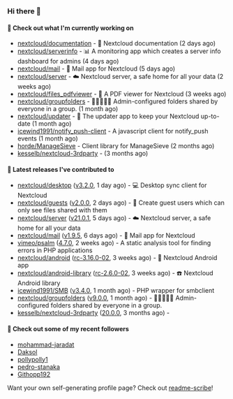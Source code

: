 ### Hi there 👋

#### 👷 Check out what I'm currently working on

- [nextcloud/documentation](https://github.com/nextcloud/documentation) - 📘 Nextcloud documentation (2 days ago)
- [nextcloud/serverinfo](https://github.com/nextcloud/serverinfo) - 📊 A monitoring app which creates a server info dashboard for admins (4 days ago)
- [nextcloud/mail](https://github.com/nextcloud/mail) - 💌 Mail app for Nextcloud (5 days ago)
- [nextcloud/server](https://github.com/nextcloud/server) - ☁️ Nextcloud server, a safe home for all your data (2 weeks ago)
- [nextcloud/files_pdfviewer](https://github.com/nextcloud/files_pdfviewer) - :book: A PDF viewer for Nextcloud (3 weeks ago)
- [nextcloud/groupfolders](https://github.com/nextcloud/groupfolders) - 📁👩‍👩‍👧‍👦 Admin-configured folders shared by everyone in a group. (1 month ago)
- [nextcloud/updater](https://github.com/nextcloud/updater) - :arrows_counterclockwise: The updater app to keep your Nextcloud up-to-date (1 month ago)
- [icewind1991/notify_push-client](https://github.com/icewind1991/notify_push-client) - A javascript client for notify_push events (1 month ago)
- [horde/ManageSieve](https://github.com/horde/ManageSieve) - Client library for ManageSieve (2 months ago)
- [kesselb/nextcloud-3rdparty](https://github.com/kesselb/nextcloud-3rdparty) -  (3 months ago)

#### 🔭 Latest releases I've contributed to

- [nextcloud/desktop](https://github.com/nextcloud/desktop) ([v3.2.0](https://github.com/nextcloud/desktop/releases/tag/v3.2.0), 1 day ago) - 💻 Desktop sync client for Nextcloud
- [nextcloud/guests](https://github.com/nextcloud/guests) ([v2.0.0](https://github.com/nextcloud/guests/releases/tag/v2.0.0), 2 days ago) - 🙈 Create guest users which can only see files shared with them
- [nextcloud/server](https://github.com/nextcloud/server) ([v21.0.1](https://github.com/nextcloud/server/releases/tag/v21.0.1), 5 days ago) - ☁️ Nextcloud server, a safe home for all your data
- [nextcloud/mail](https://github.com/nextcloud/mail) ([v1.9.5](https://github.com/nextcloud/mail/releases/tag/v1.9.5), 6 days ago) - 💌 Mail app for Nextcloud
- [vimeo/psalm](https://github.com/vimeo/psalm) ([4.7.0](https://github.com/vimeo/psalm/releases/tag/4.7.0), 2 weeks ago) - A static analysis tool for finding errors in PHP applications
- [nextcloud/android](https://github.com/nextcloud/android) ([rc-3.16.0-02](https://github.com/nextcloud/android/releases/tag/rc-3.16.0-02), 3 weeks ago) - 📱 Nextcloud Android app
- [nextcloud/android-library](https://github.com/nextcloud/android-library) ([rc-2.6.0-02](https://github.com/nextcloud/android-library/releases/tag/rc-2.6.0-02), 3 weeks ago) - ☎️ Nextcloud Android library
- [icewind1991/SMB](https://github.com/icewind1991/SMB) ([v3.4.0](https://github.com/icewind1991/SMB/releases/tag/v3.4.0), 1 month ago) - PHP wrapper for smbclient
- [nextcloud/groupfolders](https://github.com/nextcloud/groupfolders) ([v9.0.0](https://github.com/nextcloud/groupfolders/releases/tag/v9.0.0), 1 month ago) - 📁👩‍👩‍👧‍👦 Admin-configured folders shared by everyone in a group.
- [kesselb/nextcloud-3rdparty](https://github.com/kesselb/nextcloud-3rdparty) ([20.0.0](https://github.com/kesselb/nextcloud-3rdparty/releases/tag/20.0.0), 3 months ago) - 

#### 👯 Check out some of my recent followers

- [mohammad-jaradat](https://github.com/mohammad-jaradat)
- [Daksol](https://github.com/Daksol)
- [pollypolly1](https://github.com/pollypolly1)
- [pedro-stanaka](https://github.com/pedro-stanaka)
- [Githopp192](https://github.com/Githopp192)

Want your own self-generating profile page? Check out [readme-scribe](https://github.com/muesli/readme-scribe)!
